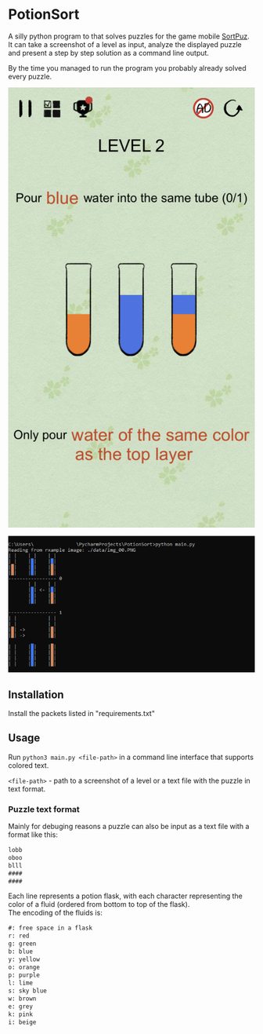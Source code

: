 # PotionSort

A silly python program to that solves puzzles for the game mobile [SortPuz](https://apps.apple.com/us/app/sortpuz-water-puzzles-games/id1560298214).  
It can take a screenshot of a level as input, analyze the displayed puzzle and present a step by step solution as a command line output.

By the time you managed to run the program you probably already solved every puzzle.

![first puzzle of the game](data/img_00.PNG)

![example solution](data/example.jpg)

## Installation

Install the packets listed in "requirements.txt"

## Usage

Run `python3 main.py <file-path>` in a command line interface that supports colored text.

`<file-path>` - path to a screenshot of a level or a text file with the puzzle in text format.

### Puzzle text format

Mainly for debuging reasons a puzzle can also be input as a text file with a format like this:

```
lobb
oboo
blll
####
####
```

Each line represents a potion flask, with each character representing the color of a fluid (ordered from bottom to top of the flask).  
The encoding of the fluids is:

```
#: free space in a flask
r: red
g: green
b: blue
y: yellow
o: orange
p: purple
l: lime
s: sky blue
w: brown 
e: grey
k: pink
i: beige
```
